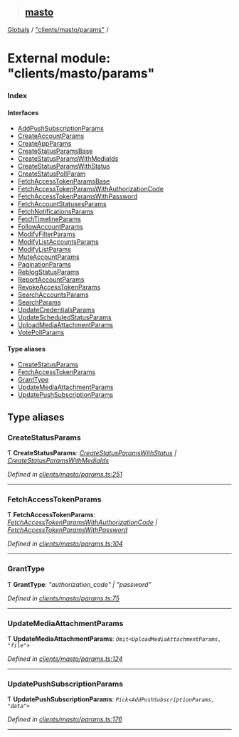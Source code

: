 > ## [masto](../README.md)

[Globals](../globals.md) / ["clients/masto/params"](_clients_masto_params_.md) /

# External module: "clients/masto/params"

### Index

#### Interfaces

* [AddPushSubscriptionParams](../interfaces/_clients_masto_params_.addpushsubscriptionparams.md)
* [CreateAccountParams](../interfaces/_clients_masto_params_.createaccountparams.md)
* [CreateAppParams](../interfaces/_clients_masto_params_.createappparams.md)
* [CreateStatusParamsBase](../interfaces/_clients_masto_params_.createstatusparamsbase.md)
* [CreateStatusParamsWithMediaIds](../interfaces/_clients_masto_params_.createstatusparamswithmediaids.md)
* [CreateStatusParamsWithStatus](../interfaces/_clients_masto_params_.createstatusparamswithstatus.md)
* [CreateStatusPollParam](../interfaces/_clients_masto_params_.createstatuspollparam.md)
* [FetchAccessTokenParamsBase](../interfaces/_clients_masto_params_.fetchaccesstokenparamsbase.md)
* [FetchAccessTokenParamsWithAuthorizationCode](../interfaces/_clients_masto_params_.fetchaccesstokenparamswithauthorizationcode.md)
* [FetchAccessTokenParamsWithPassword](../interfaces/_clients_masto_params_.fetchaccesstokenparamswithpassword.md)
* [FetchAccountStatusesParams](../interfaces/_clients_masto_params_.fetchaccountstatusesparams.md)
* [FetchNotificationsParams](../interfaces/_clients_masto_params_.fetchnotificationsparams.md)
* [FetchTimelineParams](../interfaces/_clients_masto_params_.fetchtimelineparams.md)
* [FollowAccountParams](../interfaces/_clients_masto_params_.followaccountparams.md)
* [ModifyFilterParams](../interfaces/_clients_masto_params_.modifyfilterparams.md)
* [ModifyListAccountsParams](../interfaces/_clients_masto_params_.modifylistaccountsparams.md)
* [ModifyListParams](../interfaces/_clients_masto_params_.modifylistparams.md)
* [MuteAccountParams](../interfaces/_clients_masto_params_.muteaccountparams.md)
* [PaginationParams](../interfaces/_clients_masto_params_.paginationparams.md)
* [ReblogStatusParams](../interfaces/_clients_masto_params_.reblogstatusparams.md)
* [ReportAccountParams](../interfaces/_clients_masto_params_.reportaccountparams.md)
* [RevokeAccessTokenParams](../interfaces/_clients_masto_params_.revokeaccesstokenparams.md)
* [SearchAccountsParams](../interfaces/_clients_masto_params_.searchaccountsparams.md)
* [SearchParams](../interfaces/_clients_masto_params_.searchparams.md)
* [UpdateCredentialsParams](../interfaces/_clients_masto_params_.updatecredentialsparams.md)
* [UpdateScheduledStatusParams](../interfaces/_clients_masto_params_.updatescheduledstatusparams.md)
* [UploadMediaAttachmentParams](../interfaces/_clients_masto_params_.uploadmediaattachmentparams.md)
* [VotePollParams](../interfaces/_clients_masto_params_.votepollparams.md)

#### Type aliases

* [CreateStatusParams](_clients_masto_params_.md#createstatusparams)
* [FetchAccessTokenParams](_clients_masto_params_.md#fetchaccesstokenparams)
* [GrantType](_clients_masto_params_.md#granttype)
* [UpdateMediaAttachmentParams](_clients_masto_params_.md#updatemediaattachmentparams)
* [UpdatePushSubscriptionParams](_clients_masto_params_.md#updatepushsubscriptionparams)

## Type aliases

###  CreateStatusParams

Ƭ **CreateStatusParams**: *[CreateStatusParamsWithStatus](../interfaces/_clients_masto_params_.createstatusparamswithstatus.md) | [CreateStatusParamsWithMediaIds](../interfaces/_clients_masto_params_.createstatusparamswithmediaids.md)*

*Defined in [clients/masto/params.ts:251](https://github.com/neet/masto.js/blob/3506035/src/clients/masto/params.ts#L251)*

___

###  FetchAccessTokenParams

Ƭ **FetchAccessTokenParams**: *[FetchAccessTokenParamsWithAuthorizationCode](../interfaces/_clients_masto_params_.fetchaccesstokenparamswithauthorizationcode.md) | [FetchAccessTokenParamsWithPassword](../interfaces/_clients_masto_params_.fetchaccesstokenparamswithpassword.md)*

*Defined in [clients/masto/params.ts:104](https://github.com/neet/masto.js/blob/3506035/src/clients/masto/params.ts#L104)*

___

###  GrantType

Ƭ **GrantType**: *"authorization_code" | "password"*

*Defined in [clients/masto/params.ts:75](https://github.com/neet/masto.js/blob/3506035/src/clients/masto/params.ts#L75)*

___

###  UpdateMediaAttachmentParams

Ƭ **UpdateMediaAttachmentParams**: *`Omit<UploadMediaAttachmentParams, "file">`*

*Defined in [clients/masto/params.ts:124](https://github.com/neet/masto.js/blob/3506035/src/clients/masto/params.ts#L124)*

___

###  UpdatePushSubscriptionParams

Ƭ **UpdatePushSubscriptionParams**: *`Pick<AddPushSubscriptionParams, "data">`*

*Defined in [clients/masto/params.ts:176](https://github.com/neet/masto.js/blob/3506035/src/clients/masto/params.ts#L176)*

___